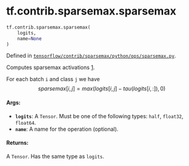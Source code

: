 <div itemscope itemtype="http://developers.google.com/ReferenceObject">
<meta itemprop="name" content="tf.contrib.sparsemax.sparsemax" />
</div>

# tf.contrib.sparsemax.sparsemax

``` python
tf.contrib.sparsemax.sparsemax(
    logits,
    name=None
)
```



Defined in [`tensorflow/contrib/sparsemax/python/ops/sparsemax.py`](https://www.tensorflow.org/code/tensorflow/contrib/sparsemax/python/ops/sparsemax.py).

Computes sparsemax activations [1].

For each batch `i` and class `j` we have
  $$sparsemax[i, j] = max(logits[i, j] - tau(logits[i, :]), 0)$$

[1]: https://arxiv.org/abs/1602.02068

#### Args:

* <b>`logits`</b>: A `Tensor`. Must be one of the following types: `half`, `float32`,
    `float64`.
* <b>`name`</b>: A name for the operation (optional).


#### Returns:

A `Tensor`. Has the same type as `logits`.